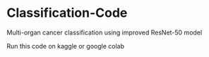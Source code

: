 # Classification-Code
Multi-organ cancer classification using improved ResNet-50 model

Run this code on kaggle or google colab

